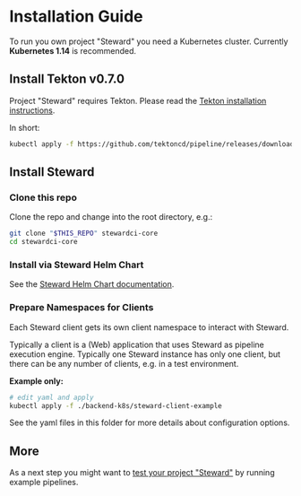 # Installation Guide

To run you own project "Steward" you need a Kubernetes cluster.
Currently **Kubernetes 1.14** is recommended.

## Install Tekton v0.7.0

Project "Steward" requires Tekton. Please read the [Tekton installation instructions][tekton-install].

In short:

```bash
kubectl apply -f https://github.com/tektoncd/pipeline/releases/download/v0.7.0/release.yaml
```

## Install Steward

### Clone this repo

Clone the repo and change into the root directory, e.g.:

```bash
git clone "$THIS_REPO" stewardci-core
cd stewardci-core
```

### Install via Steward Helm Chart

See the [Steward Helm Chart documentation](../../charts/steward/README.md).

### Prepare Namespaces for Clients

Each Steward client gets its own client namespace to interact with Steward.

Typically a client is a (Web) application that uses Steward as pipeline execution engine.
Typically one Steward instance has only one client, but there can be any number of clients, e.g. in a test environment.

**Example only:**

```bash
# edit yaml and apply
kubectl apply -f ./backend-k8s/steward-client-example
```

See the yaml files in this folder for more details about configuration options.

## More

As a next step you might want to [test your project "Steward"](../examples/README.md) by running example pipelines.



[tekton-install]: https://github.com/tektoncd/pipeline/blob/master/docs/install.md
